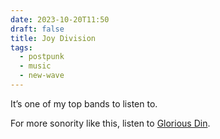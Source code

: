 ```yaml
---
date: 2023-10-20T11:50
draft: false
title: Joy Division
tags:
  - postpunk
  - music
  - new-wave
---
```

It’s one of my top bands to listen to.

For more sonority like this, listen to [Glorious Din](glorious-din.md).